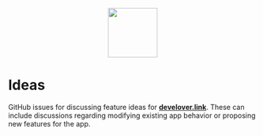 <p align="center">
    <img src="http://develover.link/img/logo.svg" width="100">
</p>

# Ideas

GitHub issues for discussing feature ideas for [**develover.link**](develover.link). These can include discussions regarding modifying existing app behavior or proposing new features for the app.